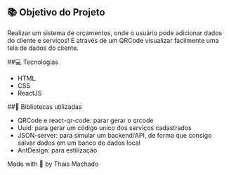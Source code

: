 ## 📚 Objetivo do Projeto
Realizar um sistema de orçamentos, onde o usuário pode adicionar dados do cliente e serviços! E através de um QRCode visualizar facilmente uma tela de dados do cliente.

##💻 Tecnologias

- HTML
- CSS
- ReactJS

##📖 Bibliotecas utilizadas

- QRCode e react-qr-code: parar gerar o qrcode
- Uuid: para gerar um código unico dos serviços cadastrados
- JSON-server: para simular um backend/API, de forma que consigo salvar dados em um banco de dados local
- AntDesign: para estilização


Made with 💙 by Thais Machado
